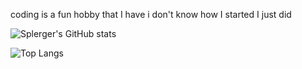 coding is a fun hobby that I have i don't know how I started I just did

![Splerger's GitHub stats](https://github-readme-stats.vercel.app/api?username=Splerger)

![Top Langs](https://github-readme-stats.vercel.app/api/top-langs/?username=splerger)
